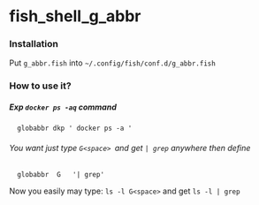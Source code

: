 # fish_shell_g_abbr

### Installation

Put `g_abbr.fish` into `~/.config/fish/conf.d/g_abbr.fish`

### How to use it?


##### Exp `docker ps -aq` command 

```
  globabbr dkp ' docker ps -a '
```

###### You want just type `G<space> `and get `| grep` anywhere then define

```
  globabbr  G   '| grep'
```

Now you easily may type:   `ls -l G<space>` and get `ls -l | grep` 

